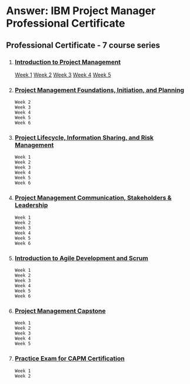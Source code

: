 # Answer: IBM Project Manager Professional Certificate

## Professional Certificate - 7 course series

 1. ### [Introduction to Project Management](https://www.coursera.org/learn/introduction-to-project-management?specialization=ibm-project-manager)
	[Week 1](https://github.com/maulanakavaldo/Answer-IBM-Project-Manager-Professional-Certificate/tree/main/1%20Introduction%20to%20Project%20Management/Week%201)
	[Week 2](https://github.com/maulanakavaldo/Answer-IBM-Project-Manager-Professional-Certificate/tree/main/1%20Introduction%20to%20Project%20Management/Week%202)
	[Week 3](https://github.com/maulanakavaldo/Answer-IBM-Project-Manager-Professional-Certificate/tree/main/1%20Introduction%20to%20Project%20Management/Week%203)
	[Week 4](https://github.com/maulanakavaldo/Answer-IBM-Project-Manager-Professional-Certificate/tree/main/1%20Introduction%20to%20Project%20Management/Week%204)
	[Week 5](https://github.com/maulanakavaldo/Answer-IBM-Project-Manager-Professional-Certificate/tree/main/1%20Introduction%20to%20Project%20Management/Week%205)

 2. ### [Project Management Foundations, Initiation, and Planning](https://www.coursera.org/learn/project-management-foundations-initiation-and-planning?specialization=ibm-project-manager)
		Week 2
		Week 3
		Week 4
		Week 5
		Week 6
		
 3. ### [Project Lifecycle, Information Sharing, and Risk Management](https://www.coursera.org/learn/project-lifecycle-information-sharing-risk-management?specialization=ibm-project-manager)
		Week 1
		Week 2
		Week 3
		Week 4
		Week 5
		Week 6
		
 4. ### [Project Management Communication, Stakeholders & Leadership](https://www.coursera.org/learn/project-management-communication-stakeholders-and-leadership?specialization=ibm-project-manager)
		Week 1
		Week 2
		Week 3
		Week 4
		Week 5
		Week 6
		
 5. ### [Introduction to Agile Development and Scrum](https://www.coursera.org/learn/agile-development-and-scrum?specialization=ibm-project-manager)
		Week 1
		Week 2
		Week 3
		Week 4
		Week 5
		Week 6
		
 6. ### [Project Management Capstone](https://www.coursera.org/learn/ibm-project-management-capstone?specialization=ibm-project-manager)
		Week 1
		Week 2
		Week 3
		Week 4
		Week 5
		
 7. ### [Practice Exam for CAPM Certification](https://www.coursera.org/learn/practice-exam-for-pmi-capm-certification?specialization=ibm-project-manager)
		Week 1
		Week 2